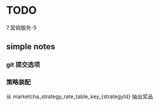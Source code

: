 # TODO

7.营销服务-5

## simple notes
### git 提交选项

### 策略装配
从 marketcha_strategy_rate_table_key_{strategyId} 抽出奖品